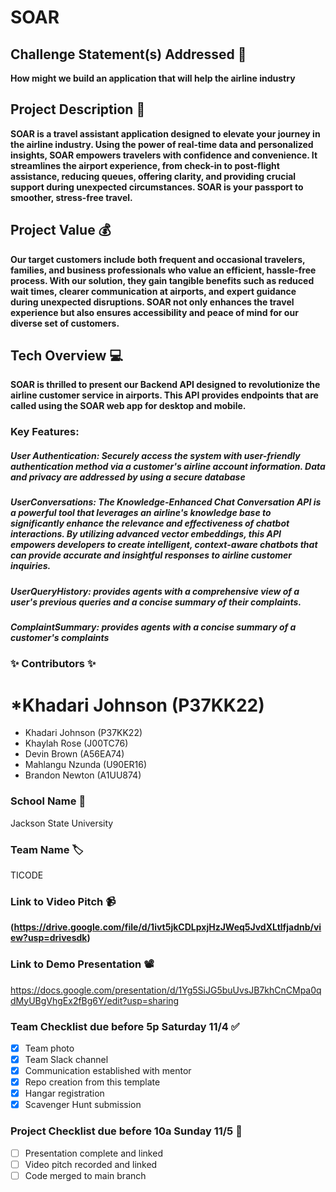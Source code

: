 # SOAR

## Challenge Statement(s) Addressed 🎯
**How might we build an application that will help the airline industry**

## Project Description 🤯
**SOAR is a travel assistant application designed to elevate your journey in the airline industry. Using the power of real-time data and personalized insights, SOAR empowers travelers with confidence and convenience. It streamlines the airport experience, from check-in to post-flight assistance, reducing queues, offering clarity, and providing crucial support during unexpected circumstances. SOAR is your passport to smoother, stress-free travel.**

## Project Value 💰
**Our target customers include both frequent and occasional travelers, families, and business professionals who value an efficient, hassle-free process. With our solution, they gain tangible benefits such as reduced wait times, clearer communication at airports, and expert guidance during unexpected disruptions. SOAR not only enhances the travel experience but also ensures accessibility and peace of mind for our diverse set of customers.**


## Tech Overview 💻
**SOAR is thrilled to present our Backend API designed to revolutionize the airline customer service in airports.
This API provides endpoints that are called using the SOAR web app for desktop and mobile.**
### Key Features:
##### User Authentication: Securely access the system with user-friendly authentication method via a customer's airline account information. Data and privacy are addressed by using a secure database
##### UserConversations: The Knowledge-Enhanced Chat Conversation API is a powerful tool that leverages an airline's knowledge base to significantly enhance the relevance and effectiveness of chatbot interactions. By utilizing advanced vector embeddings, this API empowers developers to create intelligent, context-aware chatbots that can provide accurate and insightful responses to airline customer inquiries.
##### UserQueryHistory: provides agents with a comprehensive view of a user's previous queries and a concise summary of their complaints.
##### ComplaintSummary: provides agents with a concise summary of a customer's complaints


### ✨ Contributors ✨

*Khadari Johnson (P37KK22)
=======
* Khadari Johnson (P37KK22)
* Khaylah Rose (J00TC76)
* Devin Brown (A56EA74)
* Mahlangu Nzunda (U90ER16)
* Brandon Newton (A1UU874)

### School Name 🏫
Jackson State University

### Team Name 🏷
TICODE

### Link to Video Pitch 📹
**(https://drive.google.com/file/d/1ivt5jkCDLpxjHzJWeq5JvdXLtlfjadnb/view?usp=drivesdk)**

### Link to Demo Presentation 📽
https://docs.google.com/presentation/d/1Yg5SiJG5buUvsJB7khCnCMpa0qdMyUBgVhgEx2fBg6Y/edit?usp=sharing

### Team Checklist due before 5p Saturday 11/4 ✅
- [x] Team photo
- [x] Team Slack channel
- [x] Communication established with mentor
- [x] Repo creation from this template
- [x] Hangar registration
- [x] Scavenger Hunt submission

### Project Checklist due before 10a Sunday 11/5 🏁
- [ ] Presentation complete and linked
- [ ] Video pitch recorded and linked
- [ ] Code merged to main branch
